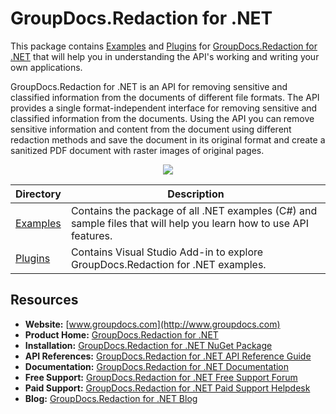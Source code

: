 # GroupDocs.Redaction for .NET

This package contains [Examples](https://github.com/groupdocs-Redaction/GroupDocs.Redaction-for-.NET/tree/master/Examples) and [Plugins](https://github.com/groupdocs-redaction/GroupDocs.Redaction-for-.NET/tree/master/Plugins) for [GroupDocs.Redaction for .NET](https://products.groupdocs.com/redaction/net) that will help you in understanding the API's working and writing your own applications.

GroupDocs.Redaction for .NET is an API for removing sensitive and classified information from the documents of different file formats. The API provides a single format-independent interface for removing sensitive and classified information from the documents. Using the API you can remove sensitive information and content from the document using different redaction methods and save the document in its original format and create a sanitized PDF document with raster images of original pages.

<p align="center">

  <a title="Download complete GroupDocs.Redaction for .NET source code" href="https://github.com/groupdocs-redaction/GroupDocs.Redaction-for-.NET/archive/master.zip">
	<img src="https://raw.github.com/AsposeExamples/java-examples-dashboard/master/images/downloadZip-Button-Large.png" />
  </a>
</p>

Directory | Description
--------- | -----------
[Examples](https://github.com/groupdocs-redaction/GroupDocs.Redaction-for-.NET/tree/master/Examples)  | Contains the package of all .NET examples (C#) and sample files that will help you learn how to use API features. 
[Plugins](https://github.com/groupdocs-redaction/GroupDocs.Redaction-for-.NET/tree/master/Plugins/GroupDocsRedactionVSPlugin) | Contains Visual Studio Add-in to explore GroupDocs.Redaction for .NET examples.
## Resources

+ **Website:** [www.groupdocs.com](http://www.groupdocs.com)
+ **Product Home:** [GroupDocs.Redaction for .NET](https://products.groupdocs.com/redaction/net)
+ **Installation:** [GroupDocs.Redaction for .NET NuGet Package](https://www.nuget.org/packages/GroupDocs.Redaction/)
+ **API References:** [GroupDocs.Redaction for .NET API Reference Guide](https://apireference.groupdocs.com/net/redaction)
+ **Documentation:** [GroupDocs.Redaction for .NET Documentation](https://docs.groupdocs.com/display/redactionnet/Introducing+GroupDocs.Redaction+for+.NET)
+ **Free Support:** [GroupDocs.Redaction for .NET Free Support Forum](https://forum.groupdocs.com/c/redaction)
+ **Paid Support:** [GroupDocs.Redaction for .NET Paid Support Helpdesk](https://helpdesk.groupdocs.com/)
+ **Blog:** [GroupDocs.Redaction for .NET Blog](https://blog.groupdocs.com/category/redaction/)
